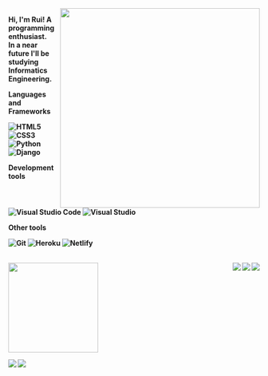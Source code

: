 <img src = "https://raw.githubusercontent.com/MicaelliMedeiros/micaellimedeiros/master/image/computer-illustration.png" min-width = "400px" max-width = "400px" width = "400px" align = "right">

<p align = "left"> 
  <strong>Hi, I'm Rui! A programming enthusiast.</strong>
  <br>
  <strong>In a near future I'll be studying <strong>Informatics Engineering</strong>.
</p>

<p align = "left">
  <strong>Languages and Frameworks</strong>

  ![HTML5](https://img.shields.io/badge/HTML5-%23E34F26.svg?style=flat&logo=html5&logoColor=white)
  ![CSS3](https://img.shields.io/badge/CSS3-%231572B6.svg?style=flat&logo=css3&logoColor=white)
  ![Python](https://img.shields.io/badge/Python-3670A0?style=flat&logo=python&logoColor=ffdd54)
  ![Django](https://img.shields.io/badge/Django-%23092E20.svg?style=flat&logo=django&logoColor=white)
  
  <strong>Development tools</strong>

  ![Visual Studio Code](https://img.shields.io/badge/-Visual%20Studio%20Code-333333?style=flat&logo=visual-studio-code&logoColor=007ACC)
  ![Visual Studio](https://img.shields.io/badge/Visual%20Studio-5C2D91.svg?style=flat&logo=visual-studio&logoColor=white) 
  
  <strong>Other tools</strong>
 
  ![Git](https://img.shields.io/badge/Git-%23F05033.svg?style=flat&logo=git&logoColor=white)
  ![Heroku](https://img.shields.io/badge/Heroku-%23430098.svg?style=flat&logo=heroku&logoColor=white)
  ![Netlify](https://img.shields.io/badge/Netlify-%23000000.svg?style=flat&logo=netlify&logoColor=#00C7B7)
</p>

<br>

<div>
  <img src = "https://img.shields.io/badge/NVIDIA-GTX1050-76B900?style=flat&logo=nvidia&logoColor=white" align = "right">
  <img height = "180em" src = "https://github-readme-stats.vercel.app/api?username=RuiL1904&theme=dracula&show_icons=true">
  <img src = "https://img.shields.io/badge/Intel-Core_i5_8th-0071C5?style=flat&logo=intel&logoColor=white" align = "right">
  <img src = "https://img.shields.io/badge/Windows-HP OMEN 15-0078D6?style=flat&logo=windows&logoColor=white" align = "right">
</div>
  
  ![](https://komarev.com/ghpvc/?username=RuiL1904s&color=006bed)
  [![](https://img.shields.io/github/followers/RuiL1904.svg?style=social&label=Follow&maxAge=2592000)](https://github.com/RuiL1904)
